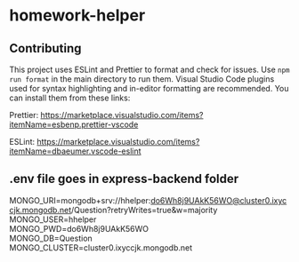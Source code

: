 # homework-helper

## Contributing

This project uses ESLint and Prettier to format and check for issues. Use `npm run format` in the main directory to run them. Visual Studio Code plugins used for syntax highlighting and in-editor formatting are recommended. You can install them from these links:

Prettier: https://marketplace.visualstudio.com/items?itemName=esbenp.prettier-vscode

ESLint: https://marketplace.visualstudio.com/items?itemName=dbaeumer.vscode-eslint

## .env file goes in express-backend folder
MONGO_URI=mongodb+srv://hhelper:do6Wh8j9UAkK56WO@cluster0.ixyccjk.mongodb.net/Question?retryWrites=true&w=majority  
MONGO_USER=hhelper  
MONGO_PWD=do6Wh8j9UAkK56WO  
MONGO_DB=Question  
MONGO_CLUSTER=cluster0.ixyccjk.mongodb.net  
